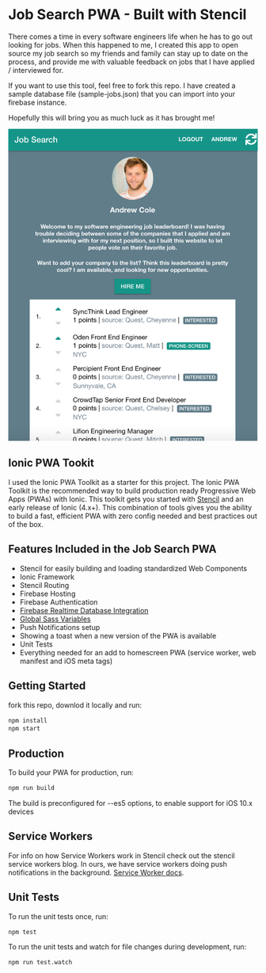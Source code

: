 # Job Search PWA - Built with Stencil

There comes a time in every software engineers life when he has to go out looking for jobs. When this happened to me, I created this app to open source my job search so my friends and family can stay up to date on the process, and provide me with valuable feedback on jobs that I have applied / interviewed for. 

If you want to use this tool, feel free to fork this repo. I have created a sample database file (sample-jobs.json) that you can import into your firebase instance.

Hopefully this will bring you as much luck as it has brought me!

![Job Search Preview](job-search-preview.png?raw=true "Job Search")

## Ionic PWA Tookit

I used the Ionic PWA Toolkit as a starter for this project. The Ionic PWA Toolkit is the recommended way to build production ready Progressive Web Apps (PWAs) with Ionic. This toolkit gets you started with [Stencil](https://stenciljs.com/) and an early release of Ionic (4.x+). This combination of tools gives you the ability to build a fast, efficient PWA with zero config needed and best practices out of the box.

## Features Included in the Job Search PWA

- Stencil for easily building and loading standardized Web Components
- Ionic Framework
- Stencil Routing
- Firebase Hosting
- Firebase Authentication
- [Firebase Realtime Database Integration](https://www.pwatoday.com/post/integrating-firebase-with-a-stencil-built-pwa)
- [Global Sass Variables](https://www.pwatoday.com/post/global-css-sass-variables-with-stencil)
- Push Notifications setup
- Showing a toast when a new version of the PWA is available
- Unit Tests
- Everything needed for an add to homescreen PWA (service worker, web manifest and iOS meta tags)

## Getting Started

fork this repo, downlod it locally and run:

```bash
npm install
npm start
```

## Production

To build your PWA for production, run:

```bash
npm run build
```
The build is preconfigured for --es5 options, to enable support for iOS 10.x devices

## Service Workers

For info on how Service Workers work in Stencil check out the stencil service workers blog. In ours, we have service workers doing push notifications in the background. [Service Worker docs](https://stenciljs.com/docs/service-workers).

## Unit Tests

To run the unit tests once, run:

```
npm test
```

To run the unit tests and watch for file changes during development, run:

```
npm run test.watch
```

